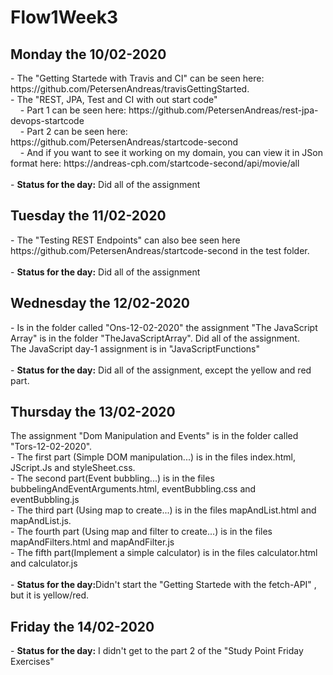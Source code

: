 # Flow1Week3
<h2>Monday the 10/02-2020</h2>
- The "Getting Startede with Travis and CI" can be seen here: https://github.com/PetersenAndreas/travisGettingStarted.<br>
- The "REST, JPA, Test and CI with out start code" <br>
&nbsp;&nbsp;&nbsp;&nbsp;- Part 1 can be seen here: https://github.com/PetersenAndreas/rest-jpa-devops-startcode<br>
&nbsp;&nbsp;&nbsp;&nbsp;- Part 2 can be seen here: https://github.com/PetersenAndreas/startcode-second<br>
&nbsp;&nbsp;&nbsp;&nbsp;- And if you want to see it working on my domain, you can view it in JSon format here: https://andreas-cph.com/startcode-second/api/movie/all<br>
<br>
- <strong>Status for the day:</strong> Did all of the assignment<br>


<h2>Tuesday the 11/02-2020</h2>
- The "Testing REST Endpoints" can also bee seen here https://github.com/PetersenAndreas/startcode-second in the test folder.<br>
<br>
- <strong>Status for the day:</strong> Did all of the assignment<br>


<h2>Wednesday the 12/02-2020</h2> 
- Is in the folder called "Ons-12-02-2020" the assignment "The JavaScript Array" is in the folder "TheJavaScriptArray". Did all of the assignment.<br>
The JavaScript day-1 assignment is in "JavaScriptFunctions"<br>
<br>
- <strong>Status for the day:</strong> Did all of the assignment, except the yellow and red part.<br>


<h2>Thursday the 13/02-2020</h2>
The assignment "Dom Manipulation and Events" is in the folder called "Tors-12-02-2020".<br>
- The first part (Simple DOM manipulation...) is in the files index.html, JScript.Js and styleSheet.css.<br>
- The second part(Event bubbling...) is in the files bubbelingAndEventArguments.html, eventBubbling.css and eventBubbling.js<br>
- The third part (Using map to create...) is in the files mapAndList.html and mapAndList.js.<br>
- The fourth part (Using map and filter to create...) is in the files mapAndFilters.html and mapAndFilter.js<br>
- The fifth part(Implement a simple calculator) is in the files calculator.html and calculator.js<br>
<br>
- <strong>Status for the day:</strong>Didn't start the "Getting Startede with the fetch-API" , but it is yellow/red.<br>


<h2>Friday the 14/02-2020</h2>
- <strong>Status for the day:</strong> I didn't get to the part 2 of the "Study Point Friday Exercises"<br>


